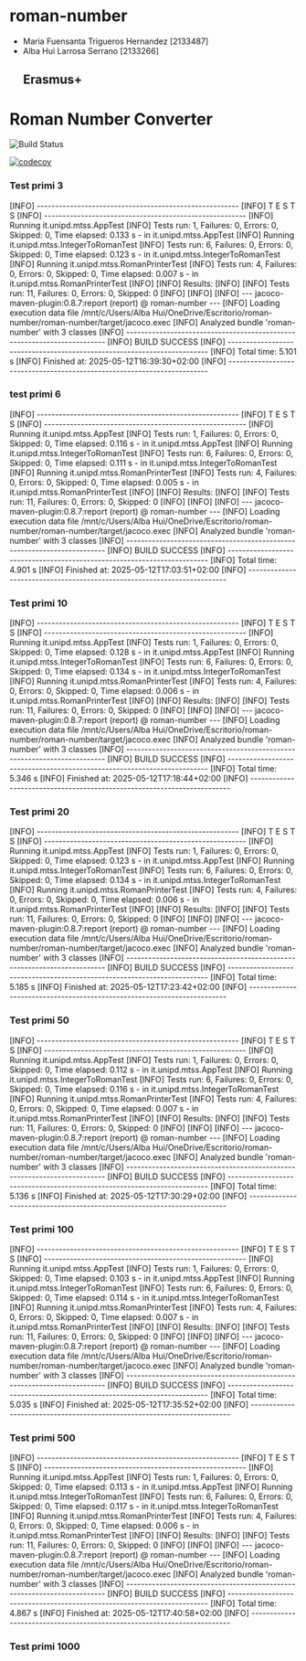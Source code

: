 # roman-number
- Maria Fuensanta Trigueros Hernandez [2133487]
- Alba Hui Larrosa Serrano [2133266]
  ## Erasmus+


# Roman Number Converter

![Build Status](https://github.com/Albahui/roman-number/actions/workflows/maven.yml/badge.svg)

[![codecov](https://codecov.io/gh/Albahui/roman-number/branch/main/graph/badge.svg?token=d3980e8a-a237-4dca-b4ba-f6833fea1c20)](https://codecov.io/gh/Albahui/roman-number)



### Test primi 3
[INFO] -------------------------------------------------------
[INFO]  T E S T S
[INFO] -------------------------------------------------------
[INFO] Running it.unipd.mtss.AppTest
[INFO] Tests run: 1, Failures: 0, Errors: 0, Skipped: 0, Time elapsed: 0.133 s - in it.unipd.mtss.AppTest
[INFO] Running it.unipd.mtss.IntegerToRomanTest
[INFO] Tests run: 6, Failures: 0, Errors: 0, Skipped: 0, Time elapsed: 0.123 s - in it.unipd.mtss.IntegerToRomanTest
[INFO] Running it.unipd.mtss.RomanPrinterTest
[INFO] Tests run: 4, Failures: 0, Errors: 0, Skipped: 0, Time elapsed: 0.007 s - in it.unipd.mtss.RomanPrinterTest
[INFO]
[INFO] Results:
[INFO]
[INFO] Tests run: 11, Failures: 0, Errors: 0, Skipped: 0
[INFO]
[INFO]
[INFO] --- jacoco-maven-plugin:0.8.7:report (report) @ roman-number ---
[INFO] Loading execution data file /mnt/c/Users/Alba Hui/OneDrive/Escritorio/roman-number/roman-number/target/jacoco.exec
[INFO] Analyzed bundle 'roman-number' with 3 classes
[INFO] ------------------------------------------------------------------------
[INFO] BUILD SUCCESS
[INFO] ------------------------------------------------------------------------
[INFO] Total time:  5.101 s
[INFO] Finished at: 2025-05-12T16:39:30+02:00
[INFO] ------------------------------------------------------------------------


### test primi 6

[INFO] -------------------------------------------------------
[INFO]  T E S T S
[INFO] -------------------------------------------------------
[INFO] Running it.unipd.mtss.AppTest
[INFO] Tests run: 1, Failures: 0, Errors: 0, Skipped: 0, Time elapsed: 0.116 s - in it.unipd.mtss.AppTest
[INFO] Running it.unipd.mtss.IntegerToRomanTest
[INFO] Tests run: 6, Failures: 0, Errors: 0, Skipped: 0, Time elapsed: 0.111 s - in it.unipd.mtss.IntegerToRomanTest
[INFO] Running it.unipd.mtss.RomanPrinterTest
[INFO] Tests run: 4, Failures: 0, Errors: 0, Skipped: 0, Time elapsed: 0.005 s - in it.unipd.mtss.RomanPrinterTest
[INFO]
[INFO] Results:
[INFO]
[INFO] Tests run: 11, Failures: 0, Errors: 0, Skipped: 0
[INFO]
[INFO]
[INFO] --- jacoco-maven-plugin:0.8.7:report (report) @ roman-number ---
[INFO] Loading execution data file /mnt/c/Users/Alba Hui/OneDrive/Escritorio/roman-number/roman-number/target/jacoco.exec
[INFO] Analyzed bundle 'roman-number' with 3 classes
[INFO] ------------------------------------------------------------------------
[INFO] BUILD SUCCESS
[INFO] ------------------------------------------------------------------------
[INFO] Total time:  4.901 s
[INFO] Finished at: 2025-05-12T17:03:51+02:00
[INFO] ------------------------------------------------------------------------

### Test primi 10
[INFO] -------------------------------------------------------
[INFO]  T E S T S
[INFO] -------------------------------------------------------
[INFO] Running it.unipd.mtss.AppTest
[INFO] Tests run: 1, Failures: 0, Errors: 0, Skipped: 0, Time elapsed: 0.128 s - in it.unipd.mtss.AppTest
[INFO] Running it.unipd.mtss.IntegerToRomanTest
[INFO] Tests run: 6, Failures: 0, Errors: 0, Skipped: 0, Time elapsed: 0.134 s - in it.unipd.mtss.IntegerToRomanTest
[INFO] Running it.unipd.mtss.RomanPrinterTest
[INFO] Tests run: 4, Failures: 0, Errors: 0, Skipped: 0, Time elapsed: 0.006 s - in it.unipd.mtss.RomanPrinterTest
[INFO]
[INFO] Results:
[INFO]
[INFO] Tests run: 11, Failures: 0, Errors: 0, Skipped: 0
[INFO]
[INFO]
[INFO] --- jacoco-maven-plugin:0.8.7:report (report) @ roman-number ---
[INFO] Loading execution data file /mnt/c/Users/Alba Hui/OneDrive/Escritorio/roman-number/roman-number/target/jacoco.exec
[INFO] Analyzed bundle 'roman-number' with 3 classes
[INFO] ------------------------------------------------------------------------
[INFO] BUILD SUCCESS
[INFO] ------------------------------------------------------------------------
[INFO] Total time:  5.346 s
[INFO] Finished at: 2025-05-12T17:18:44+02:00
[INFO] ------------------------------------------------------------------------


### Test primi 20
[INFO] -------------------------------------------------------
[INFO]  T E S T S
[INFO] -------------------------------------------------------
[INFO] Running it.unipd.mtss.AppTest
[INFO] Tests run: 1, Failures: 0, Errors: 0, Skipped: 0, Time elapsed: 0.123 s - in it.unipd.mtss.AppTest
[INFO] Running it.unipd.mtss.IntegerToRomanTest
[INFO] Tests run: 6, Failures: 0, Errors: 0, Skipped: 0, Time elapsed: 0.134 s - in it.unipd.mtss.IntegerToRomanTest
[INFO] Running it.unipd.mtss.RomanPrinterTest
[INFO] Tests run: 4, Failures: 0, Errors: 0, Skipped: 0, Time elapsed: 0.006 s - in it.unipd.mtss.RomanPrinterTest
[INFO]
[INFO] Results:
[INFO]
[INFO] Tests run: 11, Failures: 0, Errors: 0, Skipped: 0
[INFO]
[INFO]
[INFO] --- jacoco-maven-plugin:0.8.7:report (report) @ roman-number ---
[INFO] Loading execution data file /mnt/c/Users/Alba Hui/OneDrive/Escritorio/roman-number/roman-number/target/jacoco.exec
[INFO] Analyzed bundle 'roman-number' with 3 classes
[INFO] ------------------------------------------------------------------------
[INFO] BUILD SUCCESS
[INFO] ------------------------------------------------------------------------
[INFO] Total time:  5.185 s
[INFO] Finished at: 2025-05-12T17:23:42+02:00
[INFO] ------------------------------------------------------------------------

### Test primi 50
[INFO] -------------------------------------------------------
[INFO]  T E S T S
[INFO] -------------------------------------------------------
[INFO] Running it.unipd.mtss.AppTest
[INFO] Tests run: 1, Failures: 0, Errors: 0, Skipped: 0, Time elapsed: 0.112 s - in it.unipd.mtss.AppTest
[INFO] Running it.unipd.mtss.IntegerToRomanTest
[INFO] Tests run: 6, Failures: 0, Errors: 0, Skipped: 0, Time elapsed: 0.116 s - in it.unipd.mtss.IntegerToRomanTest
[INFO] Running it.unipd.mtss.RomanPrinterTest
[INFO] Tests run: 4, Failures: 0, Errors: 0, Skipped: 0, Time elapsed: 0.007 s - in it.unipd.mtss.RomanPrinterTest
[INFO]
[INFO] Results:
[INFO]
[INFO] Tests run: 11, Failures: 0, Errors: 0, Skipped: 0
[INFO]
[INFO]
[INFO] --- jacoco-maven-plugin:0.8.7:report (report) @ roman-number ---
[INFO] Loading execution data file /mnt/c/Users/Alba Hui/OneDrive/Escritorio/roman-number/roman-number/target/jacoco.exec
[INFO] Analyzed bundle 'roman-number' with 3 classes
[INFO] ------------------------------------------------------------------------
[INFO] BUILD SUCCESS
[INFO] ------------------------------------------------------------------------
[INFO] Total time:  5.136 s
[INFO] Finished at: 2025-05-12T17:30:29+02:00
[INFO] ------------------------------------------------------------------------


### Test primi 100
[INFO] -------------------------------------------------------
[INFO]  T E S T S
[INFO] -------------------------------------------------------
[INFO] Running it.unipd.mtss.AppTest
[INFO] Tests run: 1, Failures: 0, Errors: 0, Skipped: 0, Time elapsed: 0.103 s - in it.unipd.mtss.AppTest
[INFO] Running it.unipd.mtss.IntegerToRomanTest
[INFO] Tests run: 6, Failures: 0, Errors: 0, Skipped: 0, Time elapsed: 0.114 s - in it.unipd.mtss.IntegerToRomanTest
[INFO] Running it.unipd.mtss.RomanPrinterTest
[INFO] Tests run: 4, Failures: 0, Errors: 0, Skipped: 0, Time elapsed: 0.007 s - in it.unipd.mtss.RomanPrinterTest
[INFO]
[INFO] Results:
[INFO]
[INFO] Tests run: 11, Failures: 0, Errors: 0, Skipped: 0
[INFO]
[INFO]
[INFO] --- jacoco-maven-plugin:0.8.7:report (report) @ roman-number ---
[INFO] Loading execution data file /mnt/c/Users/Alba Hui/OneDrive/Escritorio/roman-number/roman-number/target/jacoco.exec
[INFO] Analyzed bundle 'roman-number' with 3 classes
[INFO] ------------------------------------------------------------------------
[INFO] BUILD SUCCESS
[INFO] ------------------------------------------------------------------------
[INFO] Total time:  5.035 s
[INFO] Finished at: 2025-05-12T17:35:52+02:00
[INFO] ------------------------------------------------------------------------


### Test primi 500
[INFO] -------------------------------------------------------
[INFO]  T E S T S
[INFO] -------------------------------------------------------
[INFO] Running it.unipd.mtss.AppTest
[INFO] Tests run: 1, Failures: 0, Errors: 0, Skipped: 0, Time elapsed: 0.113 s - in it.unipd.mtss.AppTest
[INFO] Running it.unipd.mtss.IntegerToRomanTest
[INFO] Tests run: 6, Failures: 0, Errors: 0, Skipped: 0, Time elapsed: 0.117 s - in it.unipd.mtss.IntegerToRomanTest
[INFO] Running it.unipd.mtss.RomanPrinterTest
[INFO] Tests run: 4, Failures: 0, Errors: 0, Skipped: 0, Time elapsed: 0.006 s - in it.unipd.mtss.RomanPrinterTest
[INFO]
[INFO] Results:
[INFO]
[INFO] Tests run: 11, Failures: 0, Errors: 0, Skipped: 0
[INFO]
[INFO]
[INFO] --- jacoco-maven-plugin:0.8.7:report (report) @ roman-number ---
[INFO] Loading execution data file /mnt/c/Users/Alba Hui/OneDrive/Escritorio/roman-number/roman-number/target/jacoco.exec
[INFO] Analyzed bundle 'roman-number' with 3 classes
[INFO] ------------------------------------------------------------------------
[INFO] BUILD SUCCESS
[INFO] ------------------------------------------------------------------------
[INFO] Total time:  4.867 s
[INFO] Finished at: 2025-05-12T17:40:58+02:00
[INFO] ------------------------------------------------------------------------

### Test primi 1000


